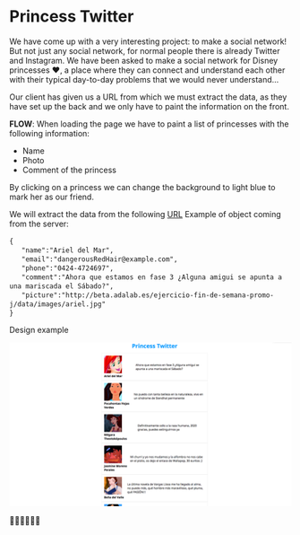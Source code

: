 # Princess Twitter

We have come up with a very interesting project: to make a social network! But not just any social network, for normal people there is already Twitter and Instagram. We have been asked to make a social network for Disney princesses ❤️, a place where they can connect and understand each other with their typical day-to-day problems that we would never understand...

Our client has given us a URL from which we must extract the data, as they have set up the back and we only have to paint the information on the front.

**FLOW**: When loading the page we have to paint a list of princesses with the following information:

- Name
- Photo
- Comment of the princess

By clicking on a princess we can change the background to light blue to mark her as our friend.

We will extract the data from the following [URL]('https://beta.adalab.es/ejercicios-extra/js-fetch-arrays-princesas-disney/data/users.json') Example of object coming from the server:

```
{
   "name":"Ariel del Mar",
   "email":"dangerousRedHair@example.com",
   "phone":"0424-4724697",
   "comment":"Ahora que estamos en fase 3 ¿Alguna amigui se apunta a una mariscada el Sábado?",
   "picture":"http://beta.adalab.es/ejercicio-fin-de-semana-promo-j/data/images/ariel.jpg"
}
```

Design example

![](https://raw.githubusercontent.com/Adalab/ejercicios-extra/master/js-fetch-arrays-princesas-disney/princess-twitter.png)

🦄🦄🦄💩💩💩
